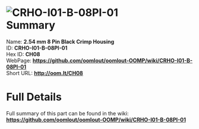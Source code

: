 
![CRHO-I01-B-08PI-01](https://github.com/oomlout/oomlout-OOMP/blob/master/parts/CRHO-I01-B-08PI-01/CRHO-I01-B-08PI-01_420.jpg)   
Summary
=================
  
Name: __2.54 mm 8 Pin Black Crimp Housing__    
ID: __CRHO-I01-B-08PI-01__   
Hex ID: __CH08__   
WebPage: __https://github.com/oomlout/oomlout-OOMP/wiki/CRHO-I01-B-08PI-01__   
Short URL: __http://oom.lt/CH08__   

Full Details
==========================
Full summary of this part can be found in the wiki:   
__https://github.com/oomlout/oomlout-OOMP/wiki/CRHO-I01-B-08PI-01__    

